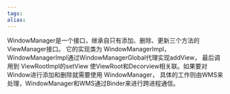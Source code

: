 ```yaml
---
tags: 
alias:
---
```


WindowManager是一个接口，继承自只有添加、删除、更新三个方法的ViewManager接口。 它的实现类为 WindowManagerImpl，WindowManagerImpl通过WindowManagerGlobal代理实现addView， 最后调用到 ViewRootImpl的setView 使ViewRoot和Decorview相关联。如果要对Window进行添加和删除就需要使用 WindowManager， 具体的工作则由WMS来处理，WindowManager和WMS通过Binder来进行跨进程通信。
